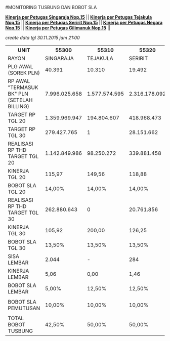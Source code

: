 #MONITORING TUSBUNG DAN BOBOT SLA

**[Kinerja per Petugas Singaraja Nop.15](https://github.com/suriawan/Area-Bali-Utara/blob/master/petugas-singaraja-nop15.md)** || 
**[Kinerja per Petugas Tejakula Nop.15](https://github.com/suriawan/Area-Bali-Utara/blob/master/petugas-tejakula-nop15.md)** || 
**[Kinerja per Petugas Seririt Nop.15](https://github.com/suriawan/Area-Bali-Utara/blob/master/petugas-seririt-nop15.md)** || 
**[Kinerja per Petugas Negara Nop.15](https://github.com/suriawan/Area-Bali-Utara/blob/master/petugas-negara-nop15.md)** || 
**[Kinerja per Petugas Gilimanuk Nop.15](https://github.com/suriawan/Area-Bali-Utara/blob/master/petugas-gilimanuk-nop15.md)** || 


_create data tgl 30.11.2015 jam 21:00_

<table><tbody><tr><th>UNIT</th><th>55300</th><th>55310</th><th>55320</th><th>55330</th><th>55340</th><th>5503</th></tr><tr><td>RAYON</td><td>SINGARAJA</td><td>TEJAKULA</td><td>SERIRIT</td><td>NEGARA</td><td>GILIMANUK</td><td>AREA BARA</td></tr><tr><td>PLG AWAL (SOREK PLN)</td><td> 40.391 </td><td> 10.310 </td><td> 19.492 </td><td> 26.775 </td><td> 12.595 </td><td> 109.413 </td></tr><tr><td>RP AWAL "TERMASUK BK" PLN (SETELAH BILLING)</td><td> 7.996.025.658 </td><td> 1.577.574.595 </td><td> 2.316.178.092 </td><td> 5.166.206.541 </td><td> 4.670.189.563 </td><td> 11.889.778.345 </td></tr><tr><td>TARGET RP TGL 20</td><td> 1.359.969.947 </td><td> 194.804.607 </td><td> 418.968.473 </td><td> 619.179.962 </td><td> 593.747.963 </td><td> 3.186.670.952 </td></tr><tr><td>TARGET RP TGL 30</td><td> 279.427.765 </td><td> 1 </td><td> 28.151.662 </td><td> 56.407.230 </td><td> 138.871.963 </td><td> 502.858.621 </td></tr><tr><td>REALISASI RP THD TARGET TGL 20</td><td> 1.142.849.986 </td><td> 98.250.272 </td><td> 339.881.458 </td><td> 472.096.521 </td><td> 629.629.372 </td><td> 2.682.707.609 </td></tr><tr><td>KINERJA TGL 20</td><td>115,97</td><td>149,56</td><td>118,88</td><td>123,75</td><td>93,96</td><td>115,81</td></tr><tr><td>BOBOT SLA TGL 20</td><td>14,00%</td><td>14,00%</td><td>14,00%</td><td>14,00%</td><td>12,50%</td><td>14,00%</td></tr><tr><td>REALISASI RP THD TARGET TGL 30</td><td> 262.880.643 </td><td>0</td><td> 20.761.856 </td><td> 28.389.099 </td><td> 186.904.478 </td><td> 498.936.076 </td></tr><tr><td>KINERJA TGL 30</td><td>105,92</td><td>200,00</td><td>126,25</td><td>149,67</td><td>65,41</td><td>100,78</td></tr><tr><td>BOBOT SLA TGL 30</td><td>13,50%</td><td>13,50%</td><td>13,50%</td><td>13,50%</td><td>2,50%</td><td>13,50%</td></tr><tr><td>SISA LEMBAR</td><td> 2.044 </td><td> - </td><td> 284 </td><td> 258 </td><td> 686 </td><td> 3.272 </td></tr><tr><td>KINERJA LEMBAR</td><td>5,06</td><td>0,00</td><td>1,46</td><td>0,96</td><td>5,45</td><td>2,99</td></tr><tr><td>BOBOT SLA LEMBAR</td><td>5,00%</td><td>12,50%</td><td>12,50%</td><td>12,50%</td><td>5,00%</td><td>12,50%</td></tr><tr><td> </td><td> </td><td> </td><td> </td><td> </td><td> </td><td> </td></tr><tr><td>BOBOT SLA PEMUTUSAN</td><td>10,00%</td><td>10,00%</td><td>10,00%</td><td>10,00%</td><td>10,00%</td><td>10,00%</td></tr><tr><td> </td><td> </td><td> </td><td> </td><td> </td><td> </td><td> </td></tr><tr><td>TOTAL BOBOT TUSBUNG</td><td>42,50%</td><td>50,00%</td><td>50,00%</td><td>50,00%</td><td>30,00%</td><td>50,00%</td></tr></tbody></table>
